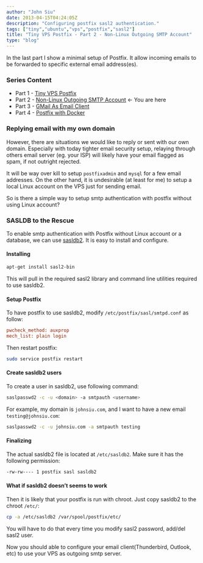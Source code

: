 ```yaml
---
author: "John Siu"
date: 2013-04-15T04:24:05Z
description: "Configuring postfix sasl2 authentication."
tags: ["tiny","ubuntu","vps","postfix","sasl2"]
title: "Tiny VPS Postfix - Part 2 - Non-Linux Outgoing SMTP Account"
type: "blog"
---
```


In the last part I show a minimal setup of Postfix. It allow incoming emails to be forwarded to specific external email address(es).
<!--more-->

### Series Content

- Part 1 - [Tiny VPS Postfix](/blog/tiny-vps-postfix/)
- Part 2 - [Non-Linux Outgoing SMTP Account](/blog/tiny-vps-postfix-p2-smtp-account/) <- You are here
- Part 3 - [GMail As Email Client](/blog/tiny-vps-postfix-p3-gmail/)
- Part 4 - [Postfix with Docker](/blog/tiny-vps-postfix-docker/)

### Replying email with my own domain

However, there are situations we would like to reply or sent with our own domain. Especially with today tighter email security setup, relaying through others email server (eg. your ISP) will likely have your email flagged as spam, if not outright rejected.

It will be way over kill to setup `postfixadmin` and `mysql` for a few email addresses. On the other hand, it is undesirable (at least for me) to setup a local Linux account on the VPS just for sending email.

So is there a simple way to setup smtp authentication with postfix without using Linux account?

### SASLDB to the Rescue

To enable smtp authentication with Postfix without Linux account or a database, we can use [sasldb2](http://cyrusimap.web.cmu.edu/mediawiki/index.php/Cyrus_SASL#Plugins_.28Auxillary_Property.29). It is easy to install and configure.

#### Installing

```sh
apt-get install sasl2-bin
```

This will pull in the required sasl2 library and command line utilities required to use sasldb2.

#### Setup Postfix

To have postfix to use sasldb2, modify `/etc/postfix/sasl/smtpd.conf` as follow:

```ini
pwcheck_method: auxprop
mech_list: plain login
```

Then restart postfix:

```sh
sudo service postfix restart
```

#### Create sasldb2 users

To create a user in sasldb2, use following command:

```sh
saslpasswd2 -c -u <domain> -a smtpauth <username>
```

For example, my domain is `johnsiu.com`, and I want to have a new email `testing@johnsiu.com`:

```sh
saslpasswd2 -c -u johnsiu.com -a smtpauth testing
```

#### Finalizing

The actual sasldb2 file is located at `/etc/sasldb2`. Make sure it has the following permission:

```sh
-rw-rw---- 1 postfix sasl sasldb2
```

#### What if sasldb2 doesn’t seems to work

Then it is likely that your postfix is run with chroot. Just copy sasldb2 to the chroot `/etc/`:

```sh
cp -a /etc/sasldb2 /var/spool/postfix/etc/
```

You will have to do that every time you modify sasl2 password, add/del sasl2 user.

Now you should able to configure your email client(Thunderbird, Outlook, etc) to use your VPS as outgoing smtp server.
